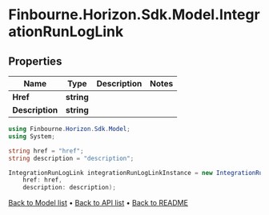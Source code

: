 # Finbourne.Horizon.Sdk.Model.IntegrationRunLogLink

## Properties

Name | Type | Description | Notes
------------ | ------------- | ------------- | -------------
**Href** | **string** |  | 
**Description** | **string** |  | 

```csharp
using Finbourne.Horizon.Sdk.Model;
using System;

string href = "href";
string description = "description";

IntegrationRunLogLink integrationRunLogLinkInstance = new IntegrationRunLogLink(
    href: href,
    description: description);
```

[Back to Model list](../README.md#documentation-for-models) &#8226; [Back to API list](../README.md#documentation-for-api-endpoints) &#8226; [Back to README](../README.md)
